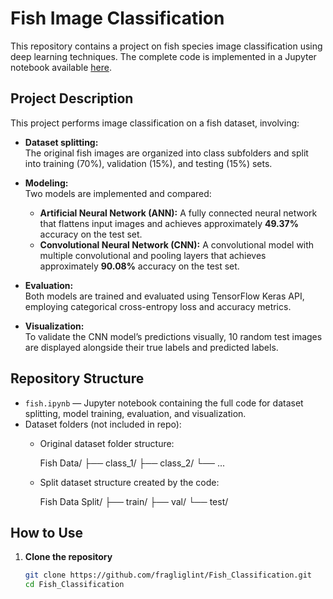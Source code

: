 # Fish Image Classification

This repository contains a project on fish species image classification using deep learning techniques. The complete code is implemented in a Jupyter notebook available [here](https://github.com/fragliglint/Fish_Classification/blob/main/fish.ipynb).



## Project Description

This project performs image classification on a fish dataset, involving:

- **Dataset splitting:**  
  The original fish images are organized into class subfolders and split into training (70%), validation (15%), and testing (15%) sets.

- **Modeling:**  
  Two models are implemented and compared:
  - **Artificial Neural Network (ANN):** A fully connected neural network that flattens input images and achieves approximately **49.37%** accuracy on the test set.
  - **Convolutional Neural Network (CNN):** A convolutional model with multiple convolutional and pooling layers that achieves approximately **90.08%** accuracy on the test set.

- **Evaluation:**  
  Both models are trained and evaluated using TensorFlow Keras API, employing categorical cross-entropy loss and accuracy metrics.

- **Visualization:**  
  To validate the CNN model’s predictions visually, 10 random test images are displayed alongside their true labels and predicted labels.



## Repository Structure

- `fish.ipynb` — Jupyter notebook containing the full code for dataset splitting, model training, evaluation, and visualization.
- Dataset folders (not included in repo):  
  - Original dataset folder structure:  

    Fish Data/
      ├── class_1/
      ├── class_2/
      └── ...
   
  - Split dataset structure created by the code:  
  
    Fish Data Split/
      ├── train/
      ├── val/
      └── test/
  



## How to Use

1. **Clone the repository**  
   ```bash
   git clone https://github.com/fragliglint/Fish_Classification.git
   cd Fish_Classification
